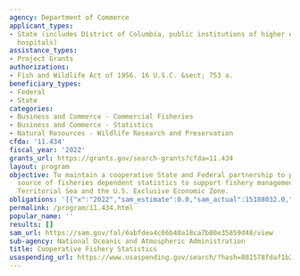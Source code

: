 ```yaml
---
agency: Department of Commerce
applicant_types:
- State (includes District of Columbia, public institutions of higher education and
  hospitals)
assistance_types:
- Project Grants
authorizations:
- Fish and Wildlife Act of 1956. 16 U.S.C. &sect; 753 a.
beneficiary_types:
- Federal
- State
categories:
- Business and Commerce - Commercial Fisheries
- Business and Commerce - Statistics
- Natural Resources - Wildlife Research and Preservation
cfda: '11.434'
fiscal_year: '2022'
grants_url: https://grants.gov/search-grants?cfda=11.434
layout: program
objective: To maintain a cooperative State and Federal partnership to provide a continuing
  source of fisheries dependent statistics to support fishery management in the States'
  Territorial Sea and the U.S. Exclusive Economic Zone.
obligations: '[{"x":"2022","sam_estimate":0.0,"sam_actual":15188032.0,"usa_spending_actual":15186708.61},{"x":"2023","sam_estimate":15360173.0,"sam_actual":0.0,"usa_spending_actual":15189778.77},{"x":"2024","sam_estimate":16900000.0,"sam_actual":0.0,"usa_spending_actual":0.0}]'
permalink: /program/11.434.html
popular_name: ''
results: []
sam_url: https://sam.gov/fal/6abfdea4c66b40a18ca7b80e35859d48/view
sub-agency: National Oceanic and Atmospheric Administration
title: Cooperative Fishery Statistics
usaspending_url: https://www.usaspending.gov/search/?hash=881578fdaf1b29cdf430901af80a9ae1
---
```

